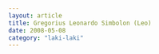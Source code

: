 ```yaml
---
layout: article
title: Gregorius Leonardo Simbolon (Leo)
date: 2008-05-08 
category: "laki-laki"
---
```

